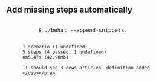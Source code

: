 <h2>Add missing steps automatically</h2>
          <pre><div class="hljs">
          $ ./behat --append-snippets

          1 scenario (1 undefined)
          5 steps (4 passed, 1 undefined)
          0m5.47s (42.90Mb)

          `I should see 3 news articles` definition added
          </div></pre>
        